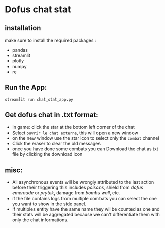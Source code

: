 # Dofus chat stat


## installation

make sure to install the required packages : 
- pandas
- streamlit
- plotly
- numpy
- re

## Run the App:

`streamlit run chat_stat_app.py`

## Get dofus chat in .txt format:

 - In game: click the star at the bottom left corner of the chat  
 - Select `ouvrir le chat externe`, this will open a new window
 - on the new window use the star icon to select only the `combat` channel
 - Click the eraser to clear the old messages
 - once you have done some combats you can Download the chat as txt file by clicking the download icon

 ## misc:

- All asynchronous events will be wrongly attributed to the last action before their triggering this includes *poisons*, shield from *dofus emeraude* or *prytek*, damage from *bombs wall*, etc.
- if the file contains logs from multiple combats you can select the one you want to show in the side panel.
- If multiples entity have the same name they wil be counted as one and their stats will be aggregated because we can't differentiate them with only the chat informations.
